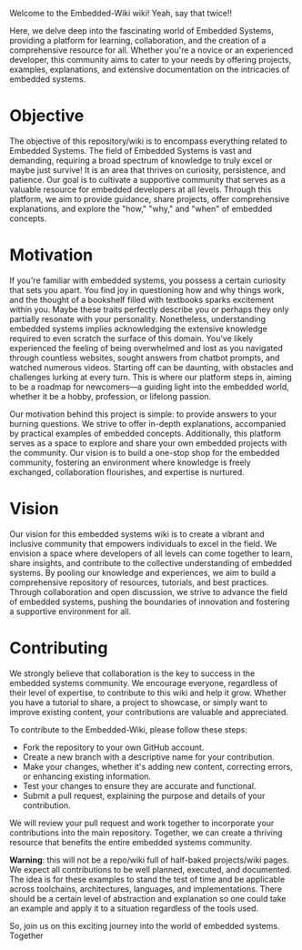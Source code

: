 Welcome to the Embedded-Wiki wiki! Yeah, say that twice!!

Here, we delve deep into the fascinating world of Embedded Systems, providing a platform for learning, collaboration, and the creation of a comprehensive resource for all. Whether you're a novice or an experienced developer, this community aims to cater to your needs by offering projects, examples, explanations, and extensive documentation on the intricacies of embedded systems.

# Objective
The objective of this repository/wiki is to encompass everything related to Embedded Systems. The field of Embedded Systems is vast and demanding, requiring a broad spectrum of knowledge to truly excel or maybe just survive! It is an area that thrives on curiosity, persistence, and patience. Our goal is to cultivate a supportive community that serves as a valuable resource for embedded developers at all levels. Through this platform, we aim to provide guidance, share projects, offer comprehensive explanations, and explore the "how," "why," and "when" of embedded concepts.

# Motivation
If you're familiar with embedded systems, you possess a certain curiosity that sets you apart. You find joy in questioning how and why things work, and the thought of a bookshelf filled with textbooks sparks excitement within you. Maybe these traits perfectly describe you or perhaps they only partially resonate with your personality. Nonetheless, understanding embedded systems implies acknowledging the extensive knowledge required to even scratch the surface of this domain. You've likely experienced the feeling of being overwhelmed and lost as you navigated through countless websites, sought answers from chatbot prompts, and watched numerous videos. Starting off can be daunting, with obstacles and challenges lurking at every turn. This is where our platform steps in, aiming to be a roadmap for newcomers—a guiding light into the embedded world, whether it be a hobby, profession, or lifelong passion.

Our motivation behind this project is simple: to provide answers to your burning questions. We strive to offer in-depth explanations, accompanied by practical examples of embedded concepts. Additionally, this platform serves as a space to explore and share your own embedded projects with the community. Our vision is to build a one-stop shop for the embedded community, fostering an environment where knowledge is freely exchanged, collaboration flourishes, and expertise is nurtured.

# Vision
Our vision for this embedded systems wiki is to create a vibrant and inclusive community that empowers individuals to excel in the field. We envision a space where developers of all levels can come together to learn, share insights, and contribute to the collective understanding of embedded systems. By pooling our knowledge and experiences, we aim to build a comprehensive repository of resources, tutorials, and best practices. Through collaboration and open discussion, we strive to advance the field of embedded systems, pushing the boundaries of innovation and fostering a supportive environment for all.

# Contributing
We strongly believe that collaboration is the key to success in the embedded systems community. We encourage everyone, regardless of their level of expertise, to contribute to this wiki and help it grow. Whether you have a tutorial to share, a project to showcase, or simply want to improve existing content, your contributions are valuable and appreciated.

To contribute to the Embedded-Wiki, please follow these steps:

+ Fork the repository to your own GitHub account.
+ Create a new branch with a descriptive name for your contribution.
+ Make your changes, whether it's adding new content, correcting errors, or enhancing existing information.
+ Test your changes to ensure they are accurate and functional.
+ Submit a pull request, explaining the purpose and details of your contribution.

We will review your pull request and work together to incorporate your contributions into the main repository. Together, we can create a thriving resource that benefits the entire embedded systems community.

**Warning**: this will not be a repo/wiki full of half-baked projects/wiki pages. We expect all contributions to be well planned, executed, and documented. The idea is for these examples to stand the test of time and be applicable across toolchains, architectures, languages, and implementations. There should be a certain level of abstraction and explanation so one could take an example and apply it to a situation regardless of the tools used.

So, join us on this exciting journey into the world of embedded systems. Together
